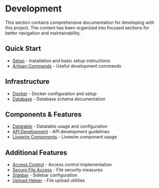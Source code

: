 
# Development

This section contains comprehensive documentation for developing with this project. The content has been organized into focused sections for better navigation and maintainability.

## Quick Start

- [Setup](setup.md) - Installation and basic setup instructions
- [Artisan Commands](commands.md) - Useful development commands

## Infrastructure

- [Docker](docker.md) - Docker configuration and setup
- [Database](database.md) - Database schema documentation

## Components & Features

- [Datatable](datatable.md) - Datatable usage and configuration
- [API Development](api.md) - API development guidelines
- [Livewire Components](livewire.md) - Livewire component usage

## Additional Features

- [Access Control](access-control.md) - Access control implementation
- [Secure File Access](secure-file-access.md) - File security measures
- [Sidebar](sidebar.md) - Sidebar configuration
- [Upload Helper](upload-helper.md) - File upload utilities
